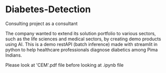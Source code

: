 # Diabetes-Detection

Consulting project as a consultant

The company wanted to extend its solution portfolio to various sectors, such as the life sciences and medical sectors, by creating demo products using AI.
This is a demo restAPI (batch inference) made with streamlit in python to help healthcare professionals diagnose diabetics among Pima Indians.

Please look at 'CEM'.pdf file before looking at .ipynb file
